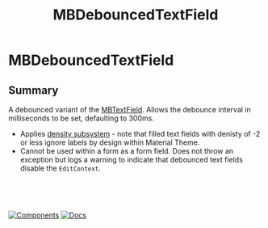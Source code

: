 ﻿---
uid: C.MBDebouncedTextField
title: MBDebouncedTextField
---
# MBDebouncedTextField

## Summary

A debounced variant of the [MBTextField](xref:C.MBTextField). Allows the debounce interval in milliseconds to be set, defaulting to 300ms.

- Applies [density subsystem](xref:A.Density) - note that filled text fields with denisty of -2 or less ignore labels by design within Material Theme.
- Cannot be used within a form as a form field. Does not throw an exception but logs a warning to indicate that debounced text fields disable the `EditContext`.

&nbsp;

&nbsp;

[![Components](https://img.shields.io/static/v1?label=Components&message=Plus&color=red)](xref:A.PlusComponents)
[![Docs](https://img.shields.io/static/v1?label=API%20Documentation&message=MBDebouncedTextField&color=brightgreen)](xref:Material.Blazor.MBDebouncedTextField)

